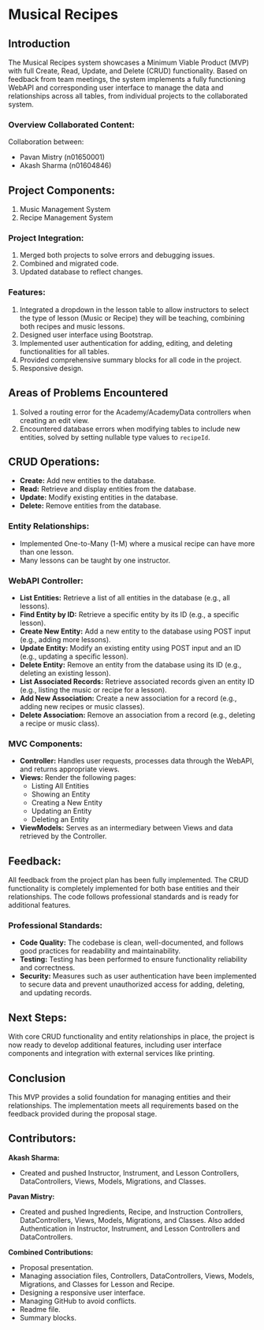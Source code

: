 # Musical Recipes

## Introduction

The Musical Recipes system showcases a Minimum Viable Product (MVP) with full Create, Read, Update, and Delete (CRUD) functionality. Based on feedback from team meetings, the system implements a fully functioning WebAPI and corresponding user interface to manage the data and relationships across all tables, from individual projects to the collaborated system.

### Overview Collaborated Content:

Collaboration between:
- Pavan Mistry (n01650001)
- Akash Sharma (n01604846)

## Project Components:

1. Music Management System
2. Recipe Management System

### Project Integration:

1. Merged both projects to solve errors and debugging issues.
2. Combined and migrated code.
3. Updated database to reflect changes.

### Features:

1. Integrated a dropdown in the lesson table to allow instructors to select the type of lesson (Music or Recipe) they will be teaching, combining both recipes and music lessons.
2. Designed user interface using Bootstrap.
3. Implemented user authentication for adding, editing, and deleting functionalities for all tables.
4. Provided comprehensive summary blocks for all code in the project.
5. Responsive design.

## Areas of Problems Encountered

1. Solved a routing error for the Academy/AcademyData controllers when creating an edit view.
2. Encountered database errors when modifying tables to include new entities, solved by setting nullable type values to `recipeId`.

## CRUD Operations:

- **Create:** Add new entities to the database.
- **Read:** Retrieve and display entities from the database.
- **Update:** Modify existing entities in the database.
- **Delete:** Remove entities from the database.

### Entity Relationships:

- Implemented One-to-Many (1-M) where a musical recipe can have more than one lesson.
- Many lessons can be taught by one instructor.

### WebAPI Controller:

- **List Entities:** Retrieve a list of all entities in the database (e.g., all lessons).
- **Find Entity by ID:** Retrieve a specific entity by its ID (e.g., a specific lesson).
- **Create New Entity:** Add a new entity to the database using POST input (e.g., adding more lessons).
- **Update Entity:** Modify an existing entity using POST input and an ID (e.g., updating a specific lesson).
- **Delete Entity:** Remove an entity from the database using its ID (e.g., deleting an existing lesson).
- **List Associated Records:** Retrieve associated records given an entity ID (e.g., listing the music or recipe for a lesson).
- **Add New Association:** Create a new association for a record (e.g., adding new recipes or music classes).
- **Delete Association:** Remove an association from a record (e.g., deleting a recipe or music class).

### MVC Components:

- **Controller:** Handles user requests, processes data through the WebAPI, and returns appropriate views.
- **Views:** Render the following pages:
  - Listing All Entities
  - Showing an Entity
  - Creating a New Entity
  - Updating an Entity
  - Deleting an Entity
- **ViewModels:** Serves as an intermediary between Views and data retrieved by the Controller.

## Feedback:

All feedback from the project plan has been fully implemented. The CRUD functionality is completely implemented for both base entities and their relationships. The code follows professional standards and is ready for additional features.

### Professional Standards:

- **Code Quality:** The codebase is clean, well-documented, and follows good practices for readability and maintainability.
- **Testing:** Testing has been performed to ensure functionality reliability and correctness.
- **Security:** Measures such as user authentication have been implemented to secure data and prevent unauthorized access for adding, deleting, and updating records.

## Next Steps:

With core CRUD functionality and entity relationships in place, the project is now ready to develop additional features, including user interface components and integration with external services like printing.

## Conclusion

This MVP provides a solid foundation for managing entities and their relationships. The implementation meets all requirements based on the feedback provided during the proposal stage.

## Contributors:

**Akash Sharma:**
- Created and pushed Instructor, Instrument, and Lesson Controllers, DataControllers, Views, Models, Migrations, and Classes.

**Pavan Mistry:**
- Created and pushed Ingredients, Recipe, and Instruction Controllers, DataControllers, Views, Models, Migrations, and Classes. Also added Authentication in Instructor, Instrument, and Lesson Controllers and DataControllers.

**Combined Contributions:**
- Proposal presentation.
- Managing association files, Controllers, DataControllers, Views, Models, Migrations, and Classes for Lesson and Recipe.
- Designing a responsive user interface.
- Managing GitHub to avoid conflicts.
- Readme file.
- Summary blocks.
